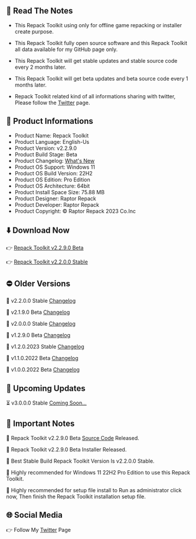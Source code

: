 📝 Read The Notes
-----------------

- This Repack Toolkit using only for offline game repacking or installer create purpose.

- This Repack Toolkit fully open source software and this Repack Toolkit all data available for my GitHub page only.

- This Repack Toolkit will get stable updates and stable source code every 2 months later.

- This Repack Toolkit will get beta updates and beta source code every 1 months later.

- Repack Toolkit related kind of all informations sharing with twitter, Please follow the [Twitter](https://www.twitter.com/raptorrepack)
 page.

📑 Product Informations
-----------------------
- Product Name: Repack Toolkit
- Product Language: English-Us
- Product Version: v2.2.9.0
- Product Build Stage: Beta
- Product Changelog: [What's New](https://github.com/RaptorRepack/RepackToolkit/releases/tag/v2.2.9)
- Product OS Support: Windows 11
- Product OS Build Version: 22H2
- Product OS Edition: Pro Edition
- Product OS Architecture: 64bit
- Product Install Space Size: 75.88 MB
- Product Designer: Raptor Repack
- Product Developer: Raptor Repack
- Product Copyright: © Raptor Repack 2023 Co.Inc

⬇️ Download Now 
---------------
👉 [Repack Toolkit v2.2.9.0 Beta](https://github.com/RaptorRepack/RepackToolkit/releases/download/v2.2.9/RepackToolkit64bit_v2.2.9.0.Beta.exe)

👉 [Repack Toolkit v2.2.0.0 Stable](https://github.com/RaptorRepack/RepackToolkit/releases/download/v2.2.0/RepackToolkit64bit_v2.2.0.0.exe)

⛔ Older Versions
-----------------
🚫 v2.2.0.0 Stable [Changelog](https://github.com/RaptorRepack/RepackToolkit/releases/tag/v2.2.0)

🚫 v2.1.9.0 Beta [Changelog](https://github.com/RaptorRepack/RepackToolkit/releases/tag/v2.1.9)

🚫 v2.0.0.0 Stable [Changelog](https://github.com/RaptorRepack/RepackToolkit/releases/tag/v2.0.0)

🚫 v1.2.9.0 Beta [Changelog](https://github.com/RaptorRepack/RepackToolkit/releases/tag/v1.2.9)

🚫 v1.2.0.2023 Stable [Changelog](https://github.com/RaptorRepack/RepackToolkit/releases/tag/v1.2.0)

🚫 v1.1.0.2022 Beta [Changelog](https://github.com/RaptorRepack/RepackToolkit/releases/tag/v1.1.0)

🚫 v1.0.0.2022 Beta [Changelog](https://github.com/RaptorRepack/RepackToolkit/releases/tag/v1.0.0)

📢 Upcoming Updates 
-------------------
⏳ v3.0.0.0 Stable [Coming Soon...](https://GitHub.Com/Raptorrepack/RepackToolkit)

📝 Important Notes
------------------
🔴 Repack Toolkit v2.2.9.0 Beta [Source Code](https://github.com/RaptorRepack/RepackToolkit/tree/Toolkit/Beta%20Project/v2.2.9) Released.

🔴 Repack Toolkit v2.2.9.0 Beta Installer Released.

🔴 Best Stable Build Repack Toolkit Version Is v2.2.0.0
 Stable.

🔴 Highly recommended for Windows 11 22H2 Pro Edition to use this Repack Toolkit.

🔴 Highly recommended for setup file install to Run as administrator click now, Then finish the Repack Toolkit installation setup file.


🌐 Social Media
---------------
👉 Follow My [Twitter](https://www.twitter.com/raptorrepack) Page
